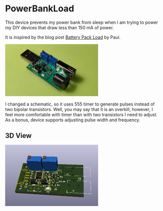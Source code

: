# PowerBankLoad

This device prevents my power bank from sleep when I am trying to power my DIY devices that draw less than 150 mA of power.

It is inspired by the blog post [Battery Pack Load](https://dorkbotpdx.org/blog/paul/battery_pack_load/) by Paul.

<img src="doc/power-bank-load.png" alt="PowerBankLoad device" width="300"/>

I changed a schematic, so it uses 555 timer to generate pulses instead of two bipolar transistors.
Well,  you may say that it is an overkill, however, I feel more comfortable with timer than with two transistors I need to adjust.
As a bonus, device supports adjusting pulse width and frequency.


## 3D View

<img src="doc/3d-view.png" alt="PCB in 3D" width="300"/>